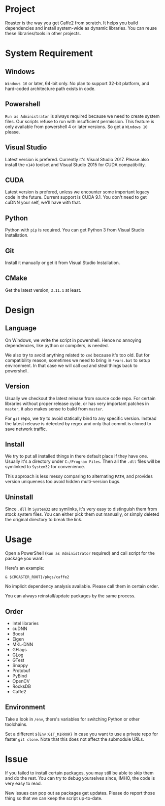 Project
================

Roaster is the way you get Caffe2 from scratch.
It helps you build dependencies and install system-wide as dynamic libraries.
You can reuse these libraries/tools in other projects.

System Requirement
================

Windows
----------

`Windows 10` or later, 64-bit only.
No plan to support 32-bit platform, and hard-coded architecture path exists in code.

Powershell
----------

`Run as Administrator` is always required because we need to create system files.
Our scripts refuse to run with insufficient permission.
This feature is only available from powershell 4 or later versions.
So get a `Windows 10` please.

Visual Studio
----------

Latest version is prefered.
Currently it's Visual Studio 2017.
Please also install the `v140` toolset and Visual Studio 2015 for CUDA compatibility.

CUDA
----------

Latest version is prefered, unless we encounter some important legacy code in the future.
Current support is CUDA 9.1.
You don't need to get cuDNN your self, we'll have with that.

Python
----------

Python with `pip` is required.
You can get Python 3 from Visual Studio Installation.

Git
----------

Install it manually or get it from Visual Studio Installation.

CMake
----------

Get the latest version, `3.11.1` at least.

Design
================

Language
----------
On Windows, we write the script in powershell.
Hence no annoying dependencies, like python or compilers, is needed.

We also try to avoid anything related to `cmd` because it's too old.
But for compatibility reason, sometimes we need to bring in `*vars.bat` to setup environment.
In that case we will call `cmd` and steal things back to powershell.

Version
----------

Usually we checkout the latest release from source code repo.
For certain libraries without proper release cycle, or has very important patches in `master`, it also makes sense to build from `master`.

For `git` repo, we try to avoid statically bind to any specific version.
Instead the latest release is detected by regex and only that commit is cloned to save network traffic.

Install
----------

We try to put all installed things in there default place if they have one.
Usually it's a directory under `C:/Program Files`.
Then all the `.dll` files will be symlinked to `System32` for convenience.

This approach is less messy comparing to alternating `PATH`, and provides version uniqueness too avoid hidden multi-version bugs.

Uninstall
----------
Since `.dll` in `System32` are symlinks, it's very easy to distinguish them from stock system files.
You can either pick them out manually, or simply deleted the original directory to break the link.

Usage
================

Open a PowerShell (`Run as Administrator` required) and call script for the package you want.

Here's an example:
```
& ${ROASTER_ROOT}/pkgs/caffe2
```

No implicit dependency analysis available.
Please call them in certain order.

You can always reinstall/update packages by the same process.

Order
----------

* Intel libraries
* cuDNN
* Boost
* Eigen
* MKL-DNN
* GFlags
* GLog
* GTest
* Snappy
* Protobuf
* PyBind
* OpenCV
* RocksDB
* Caffe2

Environment
----------

Take a look in `/env`, there's variables for switching Python or other toolchains.

Set a different `${Env:GIT_MIRROR}` in case you want to use a private repo for faster `git clone`.
Note that this does not affect the submodule URLs.

Issue
================

If you failed to install certain packages, you may still be able to skip them and do the rest.
You can try to debug yourselves since, IMHO, the code is very easy to read.

New issues can pop out as packages get updates.
Please do report those thing so that we can keep the script up-to-date.
